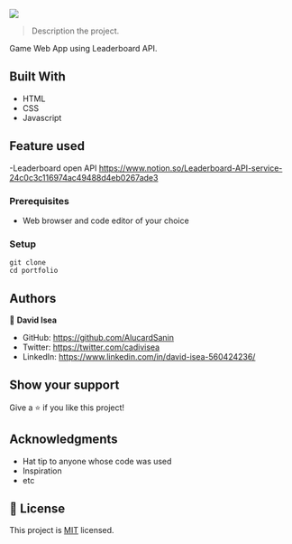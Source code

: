 ![](https://img.shields.io/badge/Microverse-blueviolet)


> Description the project.

Game Web App using Leaderboard API.

## Built With

- HTML
- CSS
- Javascript

## Feature used

-Leaderboard open API
https://www.notion.so/Leaderboard-API-service-24c0c3c116974ac49488d4eb0267ade3

### Prerequisites
 - Web browser and code editor of your choice
 
### Setup
~~~
git clone 
cd portfolio
~~~


## Authors

👤 **David Isea**

- GitHub: https://github.com/AlucardSanin
- Twitter: https://twitter.com/cadivisea
- LinkedIn: https://www.linkedin.com/in/david-isea-560424236/

## Show your support

Give a ⭐️ if you like this project!

## Acknowledgments

- Hat tip to anyone whose code was used
- Inspiration
- etc

## 📝 License

This project is [MIT](./MIT.md) licensed.
